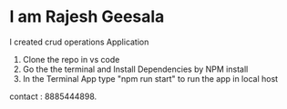 <h1>I am Rajesh Geesala </h1>
 I created crud operations Application

 1) Clone the repo in vs code
 2) Go the the terminal and Install Dependencies by NPM install 
 3) In the Terminal App type "npm run start" to run the app in local host

 contact :
 8885444898.
